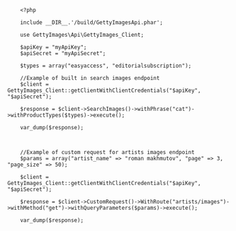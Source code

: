 		<?php

		include __DIR__.'/build/GettyImagesApi.phar';

		use GettyImages\Api\GettyImages_Client;

		$apiKey = "myApiKey";
		$apiSecret = "myApiSecret";

		$types = array("easyaccess", "editorialsubscription");
		
		//Example of built in search images endpoint
		$client = GettyImages_Client::getClientWithClientCredentials("$apiKey", "$apiSecret");

		$response = $client->SearchImages()->withPhrase("cat")->withProductTypes($types)->execute();

		var_dump($response);



		//Example of custom request for artists images endpoint
		$params = array("artist_name" => "roman makhmutov", "page" => 3, "page_size" => 50);

		$client = GettyImages_Client::getClientWithClientCredentials("$apiKey", "$apiSecret");

		$response = $client->CustomRequest()->WithRoute("artists/images")->withMethod("get")->withQueryParameters($params)->execute();

		var_dump($response);


